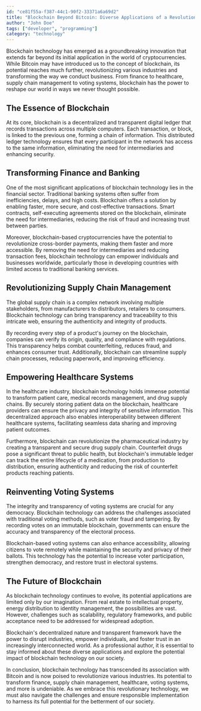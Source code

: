 ```yaml
---
id: "ce81f55a-f387-44c1-90f2-33371a6a69d2"
title: "Blockchain Beyond Bitcoin: Diverse Applications of a Revolutionary Technology"
author: "John Doe"
tags: ["developer", "programming"]
category: "technology"
---
```


Blockchain technology has emerged as a groundbreaking innovation that extends far beyond its initial application in the world of cryptocurrencies. While Bitcoin may have introduced us to the concept of blockchain, its potential reaches much further, revolutionizing various industries and transforming the way we conduct business. From finance to healthcare, supply chain management to voting systems, blockchain has the power to reshape our world in ways we never thought possible.

## The Essence of Blockchain

At its core, blockchain is a decentralized and transparent digital ledger that records transactions across multiple computers. Each transaction, or block, is linked to the previous one, forming a chain of information. This distributed ledger technology ensures that every participant in the network has access to the same information, eliminating the need for intermediaries and enhancing security.

## Transforming Finance and Banking

One of the most significant applications of blockchain technology lies in the financial sector. Traditional banking systems often suffer from inefficiencies, delays, and high costs. Blockchain offers a solution by enabling faster, more secure, and cost-effective transactions. Smart contracts, self-executing agreements stored on the blockchain, eliminate the need for intermediaries, reducing the risk of fraud and increasing trust between parties.

Moreover, blockchain-based cryptocurrencies have the potential to revolutionize cross-border payments, making them faster and more accessible. By removing the need for intermediaries and reducing transaction fees, blockchain technology can empower individuals and businesses worldwide, particularly those in developing countries with limited access to traditional banking services.

## Revolutionizing Supply Chain Management

The global supply chain is a complex network involving multiple stakeholders, from manufacturers to distributors, retailers to consumers. Blockchain technology can bring transparency and traceability to this intricate web, ensuring the authenticity and integrity of products.

By recording every step of a product's journey on the blockchain, companies can verify its origin, quality, and compliance with regulations. This transparency helps combat counterfeiting, reduces fraud, and enhances consumer trust. Additionally, blockchain can streamline supply chain processes, reducing paperwork, and improving efficiency.

## Empowering Healthcare Systems

In the healthcare industry, blockchain technology holds immense potential to transform patient care, medical records management, and drug supply chains. By securely storing patient data on the blockchain, healthcare providers can ensure the privacy and integrity of sensitive information. This decentralized approach also enables interoperability between different healthcare systems, facilitating seamless data sharing and improving patient outcomes.

Furthermore, blockchain can revolutionize the pharmaceutical industry by creating a transparent and secure drug supply chain. Counterfeit drugs pose a significant threat to public health, but blockchain's immutable ledger can track the entire lifecycle of a medication, from production to distribution, ensuring authenticity and reducing the risk of counterfeit products reaching patients.

## Reinventing Voting Systems

The integrity and transparency of voting systems are crucial for any democracy. Blockchain technology can address the challenges associated with traditional voting methods, such as voter fraud and tampering. By recording votes on an immutable blockchain, governments can ensure the accuracy and transparency of the electoral process.

Blockchain-based voting systems can also enhance accessibility, allowing citizens to vote remotely while maintaining the security and privacy of their ballots. This technology has the potential to increase voter participation, strengthen democracy, and restore trust in electoral systems.

## The Future of Blockchain

As blockchain technology continues to evolve, its potential applications are limited only by our imagination. From real estate to intellectual property, energy distribution to identity management, the possibilities are vast. However, challenges such as scalability, regulatory frameworks, and public acceptance need to be addressed for widespread adoption.

Blockchain's decentralized nature and transparent framework have the power to disrupt industries, empower individuals, and foster trust in an increasingly interconnected world. As a professional author, it is essential to stay informed about these diverse applications and explore the potential impact of blockchain technology on our society.

In conclusion, blockchain technology has transcended its association with Bitcoin and is now poised to revolutionize various industries. Its potential to transform finance, supply chain management, healthcare, voting systems, and more is undeniable. As we embrace this revolutionary technology, we must also navigate the challenges and ensure responsible implementation to harness its full potential for the betterment of our society.
